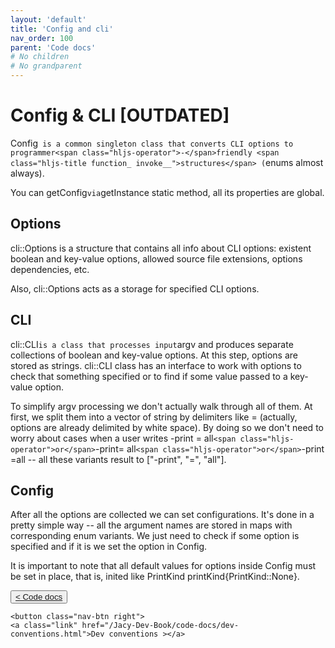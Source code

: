```yaml
---
layout: 'default'
title: 'Config and cli'
nav_order: 100
parent: 'Code docs'
# No children
# No grandparent
---
```


# Config & CLI [OUTDATED]

<span class="inline-code highlight-jc hljs">Config` is a common singleton class that converts CLI options to programmer<span class="hljs-operator">-</span>friendly <span class="hljs-title function_ invoke__">structures</span> (`<span class="hljs-keyword">enum</span></span>s almost
always).

You can get<span class="inline-code highlight-jc hljs">Config` via `getInstance</span> static method, all its properties are global.

## Options

<span class="inline-code highlight-jc hljs">cli::Options</span> is a structure that contains all info about CLI options: existent boolean and key-value options, allowed
source file extensions, options dependencies, etc.

Also, <span class="inline-code highlight-jc hljs">cli::Options</span> acts as a storage for specified CLI options.

## CLI

<span class="inline-code highlight-jc hljs">cli::CLI` is a class that processes input `argv</span> and produces separate collections of boolean and key-value options. At
this step, options are stored as strings. <span class="inline-code highlight-jc hljs">cli::CLI</span> class has an interface to work with options to check that something
specified or to find if some value passed to a key-value option.

To simplify <span class="inline-code highlight-jc hljs">argv</span> processing we don't actually walk through all of them. At first, we split them into a vector of
string by delimiters like <span class="inline-code highlight-jc hljs"><span class="hljs-operator">=</span></span> (actually, options are already delimited by white space). By doing so we don't need to
worry about cases when a user writes <span class="inline-code highlight-jc hljs"><span class="hljs-operator">-</span>print <span class="hljs-operator">=</span> all` <span class="hljs-operator">or</span> `<span class="hljs-operator">-</span>print<span class="hljs-operator">=</span> all` <span class="hljs-operator">or</span> `<span class="hljs-operator">-</span>print <span class="hljs-operator">=</span>all</span> -- all these variants result to
<span class="inline-code highlight-jc hljs">[<span class="hljs-string">&quot;-print&quot;</span>, <span class="hljs-string">&quot;=&quot;</span>, <span class="hljs-string">&quot;all&quot;</span>]</span>.

## Config

After all the options are collected we can set configurations. It's done in a pretty simple way -- all the argument
names are stored in maps with corresponding enum variants. We just need to check if some option is specified and if it
is we set the option in <span class="inline-code highlight-jc hljs">Config</span>.

It is important to note that all default values for options inside <span class="inline-code highlight-jc hljs">Config</span> must be set in place, that is, inited like
<span class="inline-code highlight-jc hljs">PrintKind printKind{PrintKind::<span class="hljs-literal">None</span>}</span>.
<div class="nav-btn-block">
    <button class="nav-btn left">
    <a class="link" href="/Jacy-Dev-Book/code-docs/index.html">< Code docs</a>
</button>

    <button class="nav-btn right">
    <a class="link" href="/Jacy-Dev-Book/code-docs/dev-conventions.html">Dev conventions ></a>
</button>

</div>
